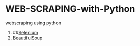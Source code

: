 # WEB-SCRAPING-with-Python
webscraping using python

1. ##[Selenium](/Webscraping/SELENIUM_BASICS/)
2. [BeautifulSoup](/Webscraping/BS4_BASICS/)

